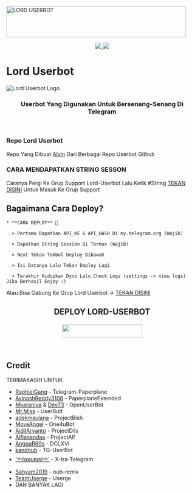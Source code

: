 <a href="https://cooltext.com"><img src="https://images.cooltext.com/5501763.gif" width="473" height="82" alt="LORD USERBOT" /></a>


<p align="center">
  <a href="https://github.com/ikymaniez/Userbot/fork">
    <img src="https://img.shields.io/github/forks/Zora24/Lord-Userbot?label=Fork&style=social">
    
  </a>
  <a href="https://github.com/ikymaniez/Userbot">
    <img src="https://img.shields.io/github/stars/Zora24/Lord-Userbot?style=social">
  </a>
</p>  

# Lord Userbot
![Lord Userbot Logo](https://telegra.ph/file/62dc59b2013a48f9cc8f3.jpg)

<h3 align="center">Userbot Yang Digunakan Untuk Bersenang-Senang Di Telegram</h3>
<p align="center">&nbsp;</p>

### Repo Lord Userbot
Repo Yang Dibuat [Alvin](https://t.me/liualvinas) Dari Berbagai Repo Userbot Github 


### CARA MENDAPATKAN STRING SESSON

Caranya Pergi Ke Grup Support Lord-Userbot Lalu Ketik #String [TEKAN DISINI](https://t.me/LordUserbot_Group) Untuk Masuk Ke Grup Support

## Bagaimana Cara Deploy?

```
* **CARA DEPLOY** 🔧

  > Pertama Dapatkan API_KE & API_HASH Di my.telegram.org (Wajib)

  > Dapatkan String Session Di Termux (Wajib)

  > Next Tekan Tombol Deploy Dibawah

  > Isi Datanya Lalu Tekan Deploy Lagi

  > Terakhir Hidupkan Dyno Lalu Check Logs (settings -> view logs) Jika Berhasil Enjoy :)
```
Atau Bisa Gabung Ke Grup Lord Userbot -> [TEKAN DISINI](https://t.me/LordUserbot_Group)
## <p align="center">DEPLOY LORD-USERBOT</p>


<p align="center"><a href="https://heroku.com/deploy?template=https://github.com/ikymaniez/Userbot/tree/Lord-Userbot"> <img src="https://img.shields.io/badge/Deploy%20Ke%20Heroku-magenta?style=flat&logo=heroku" width="210" height="34.45" /></a></p>

<br>
</p>

## Credit
TERIMAKASIH UNTUK

*   [RaphielGang](https://github.com/RaphielGang) - Telegram-Paperplane
*   [AvinashReddy3108](https://github.com/AvinashReddy3108) - PaperplaneExtended
*   [Mkaraniya](https://github.com/mkaraniya) & [Dev73](https://github.com/Devp73) - OpenUserBot
*   [Mr.Miss](https://github.com/keselekpermen69) - UserButt
*   [adekmaulana](https://github.com/adekmaulana) - ProjectBish
*   [MoveAngel](https://github.com/MoveAngel) - One4uBot
*   [AidilAryanto](https://github.com/aidilaryanto) - ProjectDils 
*   [Alfianandaa](https://github.com/alfianandaa/ProjectAlf) - ProjectAlf
*   [AnggaR69s](https://github.com/GengKapak/DCLXVI) - DCLXVI
*   [kandnub](https://github.com/kandnub) - TG-UserBot
*   [༺αиυвιѕ༻](https://github.com/Dark-Princ3) - X-tra-Telegram
*   [Sahyam2019](https://github.com/sahyam2019/oub-remix) - oub-remix
*   [TeamUserge](https://github.com/UsergeTeam/Userge) - Userge
*   DAN BANYAK LAGI 
